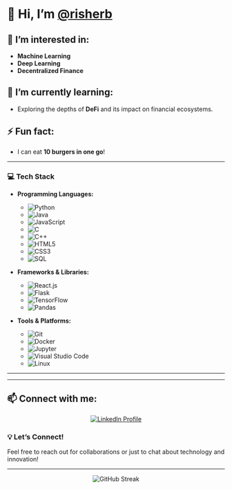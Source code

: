 # 👋 Hi, I’m [@risherb](https://github.com/risherb)

## 👀 I’m interested in:
- **Machine Learning**
- **Deep Learning**
- **Decentralized Finance**

## 🌱 I’m currently learning:
- Exploring the depths of **DeFi** and its impact on financial ecosystems.

## ⚡ Fun fact:
- I can eat **10 burgers in one go**!

---

### 💻 Tech Stack
- **Programming Languages:** 
  - ![Python](https://img.shields.io/badge/Python-3776AB?style=flat&logo=python&logoColor=white)
  - ![Java](https://img.shields.io/badge/Java-007396?style=flat&logo=java&logoColor=white)
  - ![JavaScript](https://img.shields.io/badge/JavaScript-F7DF1E?style=flat&logo=javascript&logoColor=black)
  - ![C](https://img.shields.io/badge/C-A8B400?style=flat&logo=c&logoColor=white)
  - ![C++](https://img.shields.io/badge/C%2B%2B-00599C?style=flat&logo=c%2B%2B&logoColor=white)
  - ![HTML5](https://img.shields.io/badge/HTML5-E34F26?style=flat&logo=html5&logoColor=white)
  - ![CSS3](https://img.shields.io/badge/CSS3-1572B6?style=flat&logo=css3&logoColor=white)
  - ![SQL](https://img.shields.io/badge/SQL-4479A1?style=flat&logo=sqlite&logoColor=white)

- **Frameworks & Libraries:**
  - ![React.js](https://img.shields.io/badge/React-61DAFB?style=flat&logo=react&logoColor=black)
  - ![Flask](https://img.shields.io/badge/Flask-000000?style=flat&logo=flask&logoColor=white)
  - ![TensorFlow](https://img.shields.io/badge/TensorFlow-FF6F20?style=flat&logo=tensorflow&logoColor=white)
  - ![Pandas](https://img.shields.io/badge/Pandas-150458?style=flat&logo=pandas&logoColor=white)

- **Tools & Platforms:**
  - ![Git](https://img.shields.io/badge/Git-F05032?style=flat&logo=git&logoColor=white)
  - ![Docker](https://img.shields.io/badge/Docker-2496ED?style=flat&logo=docker&logoColor=white)
  - ![Jupyter](https://img.shields.io/badge/Jupyter-F37626?style=flat&logo=jupyter&logoColor=white)
  - ![Visual Studio Code](https://img.shields.io/badge/Visual%20Studio%20Code-007ACC?style=flat&logo=visual-studio-code&logoColor=white)
  - ![Linux](https://img.shields.io/badge/Linux-FCC624?style=flat&logo=linux&logoColor=black)

---

---

## 📫 Connect with me:
<p align="center">
  <a href="https://linkedin.com/in/rishabhnshetty">
    <img src="https://img.shields.io/badge/LinkedIn-Rishabh%20Shetty-blue?style=flat&logo=linkedin&logoColor=white" alt="LinkedIn Profile" />
  </a>
</p>

### 💡 Let’s Connect!
Feel free to reach out for collaborations or just to chat about technology and innovation!

---

<p align="center">
  <img src="https://github-readme-streak-stats.herokuapp.com/?user=risherb&theme=radical" alt="GitHub Streak" />
</p>


